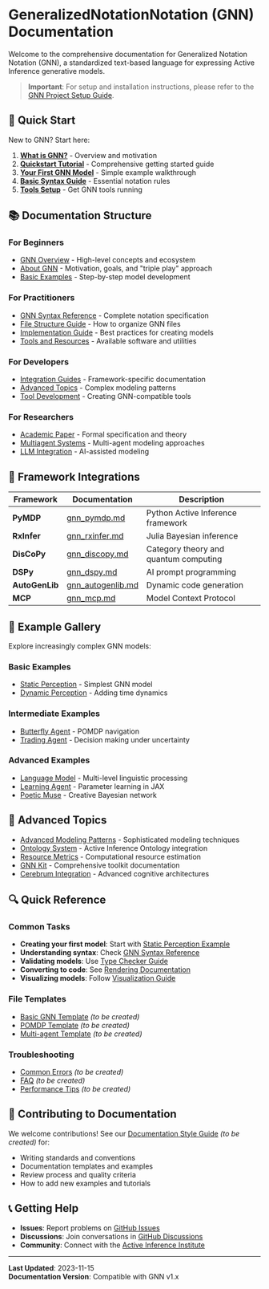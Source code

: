 # GeneralizedNotationNotation (GNN) Documentation

Welcome to the comprehensive documentation for Generalized Notation Notation (GNN), a standardized text-based language for expressing Active Inference generative models.

> **Important**: For setup and installation instructions, please refer to the [GNN Project Setup Guide](SETUP.md).

## 🚀 Quick Start

New to GNN? Start here:

1. [**What is GNN?**](gnn/about_gnn.md) - Overview and motivation
2. [**Quickstart Tutorial**](gnn/quickstart_tutorial.md) - Comprehensive getting started guide
3. [**Your First GNN Model**](gnn/gnn_examples_doc.md#example-1-static-perception-model) - Simple example walkthrough
4. [**Basic Syntax Guide**](gnn/gnn_syntax.md) - Essential notation rules
5. [**Tools Setup**](gnn/gnn_tools.md#installation) - Get GNN tools running

## 📚 Documentation Structure

### For Beginners
- [GNN Overview](gnn/gnn_overview.md) - High-level concepts and ecosystem
- [About GNN](gnn/about_gnn.md) - Motivation, goals, and "triple play" approach
- [Basic Examples](gnn/gnn_examples_doc.md) - Step-by-step model development

### For Practitioners
- [GNN Syntax Reference](gnn/gnn_syntax.md) - Complete notation specification
- [File Structure Guide](gnn/gnn_file_structure_doc.md) - How to organize GNN files
- [Implementation Guide](gnn/gnn_implementation.md) - Best practices for creating models
- [Tools and Resources](gnn/gnn_tools.md) - Available software and utilities

### For Developers
- [Integration Guides](#framework-integrations) - Framework-specific documentation
- [Advanced Topics](#advanced-topics) - Complex modeling patterns
- [Tool Development](gnn/gnn_dsl_manual.md) - Creating GNN-compatible tools

### For Researchers
- [Academic Paper](gnn/gnn_paper.md) - Formal specification and theory
- [Multiagent Systems](gnn/gnn_multiagent.md) - Multi-agent modeling approaches
- [LLM Integration](gnn/gnn_llm_neurosymbolic_active_inference.md) - AI-assisted modeling

## 🔧 Framework Integrations

| Framework | Documentation | Description |
|-----------|---------------|-------------|
| **PyMDP** | [gnn_pymdp.md](pymdp/gnn_pymdp.md) | Python Active Inference framework |
| **RxInfer** | [gnn_rxinfer.md](rxinfer/gnn_rxinfer.md) | Julia Bayesian inference |
| **DisCoPy** | [gnn_discopy.md](discopy/gnn_discopy.md) | Category theory and quantum computing |
| **DSPy** | [gnn_dspy.md](dspy/gnn_dspy.md) | AI prompt programming |
| **AutoGenLib** | [gnn_autogenlib.md](autogenlib/gnn_autogenlib.md) | Dynamic code generation |
| **MCP** | [gnn_mcp.md](mcp/gnn_mcp_model_context_protocol.md) | Model Context Protocol |

## 📖 Example Gallery

Explore increasingly complex GNN models:

### Basic Examples
- [Static Perception](archive/gnn_example_dynamic_perception.md) - Simplest GNN model
- [Dynamic Perception](archive/gnn_example_dynamic_perception_policy.md) - Adding time dynamics

### Intermediate Examples  
- [Butterfly Agent](archive/gnn_example_butterfly_pheromone_agent.md) - POMDP navigation
- [Trading Agent](archive/gnn_airplane_trading_pomdp.md) - Decision making under uncertainty

### Advanced Examples
- [Language Model](archive/gnn_active_inference_language_model.md) - Multi-level linguistic processing
- [Learning Agent](archive/gnn_example_jax_pymdp_learning_agent.md) - Parameter learning in JAX
- [Poetic Muse](archive/gnn_poetic_muse_model.md) - Creative Bayesian network

## 🎯 Advanced Topics

- [Advanced Modeling Patterns](gnn/advanced_modeling_patterns.md) - Sophisticated modeling techniques
- [Ontology System](gnn/ontology_system.md) - Active Inference Ontology integration
- [Resource Metrics](gnn/resource_metrics.md) - Computational resource estimation
- [GNN Kit](kit/gnn_kit.md) - Comprehensive toolkit documentation
- [Cerebrum Integration](cerebrum/gnn_cerebrum.md) - Advanced cognitive architectures

## 🔍 Quick Reference

### Common Tasks
- **Creating your first model**: Start with [Static Perception Example](gnn/gnn_examples_doc.md#example-1-static-perception-model)
- **Understanding syntax**: Check [GNN Syntax Reference](gnn/gnn_syntax.md)
- **Validating models**: Use [Type Checker Guide](gnn/gnn_tools.md#validation-tools)
- **Converting to code**: See [Rendering Documentation](gnn/gnn_tools.md#conversion-tools)
- **Visualizing models**: Follow [Visualization Guide](gnn/gnn_tools.md#visualization-tools)

### File Templates
- [Basic GNN Template](templates/basic_gnn_template.md) *(to be created)*
- [POMDP Template](templates/pomdp_template.md) *(to be created)*
- [Multi-agent Template](templates/multiagent_template.md) *(to be created)*

### Troubleshooting
- [Common Errors](troubleshooting/common_errors.md) *(to be created)*
- [FAQ](troubleshooting/faq.md) *(to be created)*
- [Performance Tips](troubleshooting/performance.md) *(to be created)*

## 🤝 Contributing to Documentation

We welcome contributions! See our [Documentation Style Guide](contributing/documentation_style_guide.md) *(to be created)* for:

- Writing standards and conventions
- Documentation templates and examples  
- Review process and quality criteria
- How to add new examples and tutorials

## 📞 Getting Help

- **Issues**: Report problems on [GitHub Issues](https://github.com/ActiveInferenceInstitute/GeneralizedNotationNotation/issues)
- **Discussions**: Join conversations in [GitHub Discussions](https://github.com/ActiveInferenceInstitute/GeneralizedNotationNotation/discussions)
- **Community**: Connect with the [Active Inference Institute](https://activeinference.org)

---

**Last Updated**: 2023-11-15  
**Documentation Version**: Compatible with GNN v1.x 